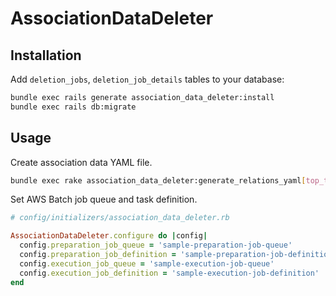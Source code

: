 # AssociationDataDeleter

## Installation

Add `deletion_jobs`, `deletion_job_details` tables to your database:

```bash
bundle exec rails generate association_data_deleter:install
bundle exec rails db:migrate
```

## Usage

Create association data YAML file.
```bash
bundle exec rake association_data_deleter:generate_relations_yaml[top_table_name,product_name]
```

Set AWS Batch job queue and task definition.
```ruby
# config/initializers/association_data_deleter.rb

AssociationDataDeleter.configure do |config|
  config.preparation_job_queue = 'sample-preparation-job-queue'
  config.preparation_job_definition = 'sample-preparation-job-definition'
  config.execution_job_queue = 'sample-execution-job-queue'
  config.execution_job_definition = 'sample-execution-job-definition'
end
```
